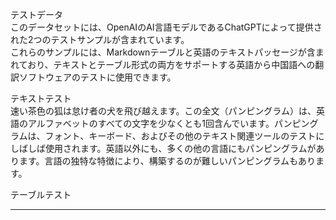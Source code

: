 テストデータ  
このデータセットには、OpenAIのAI言語モデルであるChatGPTによって提供された2つのテストサンプルが含まれています。  
これらのサンプルには、Markdownテーブルと英語のテキストパッセージが含まれており、テキストとテーブル形式の両方をサポートする英語から中国語への翻訳ソフトウェアのテストに使用できます。  

テキストテスト  
速い茶色の狐は怠け者の犬を飛び越えます。この全文（パンピングラム）は、英語のアルファベットのすべての文字を少なくとも1回含んでいます。パンピングラムは、フォント、キーボード、およびその他のテキスト関連ツールのテストにしばしば使用されます。英語以外にも、多くの他の言語にもパンピングラムがあります。言語の独特な特徴により、構築するのが難しいパンピングラムもあります。  

テーブルテスト

---

